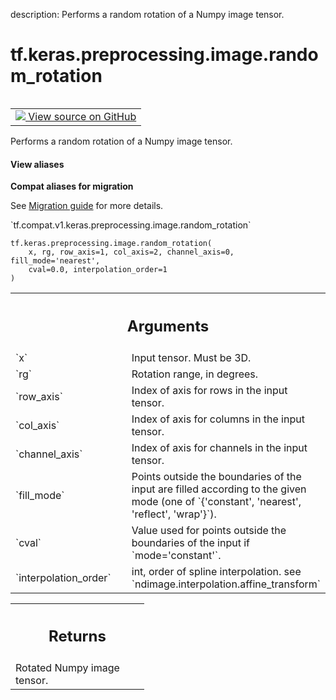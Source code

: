 description: Performs a random rotation of a Numpy image tensor.

<div itemscope itemtype="http://developers.google.com/ReferenceObject">
<meta itemprop="name" content="tf.keras.preprocessing.image.random_rotation" />
<meta itemprop="path" content="Stable" />
</div>

# tf.keras.preprocessing.image.random_rotation

<!-- Insert buttons and diff -->

<table class="tfo-notebook-buttons tfo-api nocontent" align="left">
<td>
  <a target="_blank" href="https://github.com/keras-team/keras-preprocessing/tree/1.1.2/keras_preprocessing/image/affine_transformations.py#L34-L59">
    <img src="https://www.tensorflow.org/images/GitHub-Mark-32px.png" />
    View source on GitHub
  </a>
</td>
</table>



Performs a random rotation of a Numpy image tensor.

<section class="expandable">
  <h4 class="showalways">View aliases</h4>
  <p>
<b>Compat aliases for migration</b>
<p>See
<a href="https://www.tensorflow.org/guide/migrate">Migration guide</a> for
more details.</p>
<p>`tf.compat.v1.keras.preprocessing.image.random_rotation`</p>
</p>
</section>

<pre class="devsite-click-to-copy prettyprint lang-py tfo-signature-link">
<code>tf.keras.preprocessing.image.random_rotation(
    x, rg, row_axis=1, col_axis=2, channel_axis=0, fill_mode=&#x27;nearest&#x27;,
    cval=0.0, interpolation_order=1
)
</code></pre>



<!-- Placeholder for "Used in" -->


<!-- Tabular view -->
 <table class="responsive fixed orange">
<colgroup><col width="214px"><col></colgroup>
<tr><th colspan="2"><h2 class="add-link">Arguments</h2></th></tr>

<tr>
<td>
`x`
</td>
<td>
Input tensor. Must be 3D.
</td>
</tr><tr>
<td>
`rg`
</td>
<td>
Rotation range, in degrees.
</td>
</tr><tr>
<td>
`row_axis`
</td>
<td>
Index of axis for rows in the input tensor.
</td>
</tr><tr>
<td>
`col_axis`
</td>
<td>
Index of axis for columns in the input tensor.
</td>
</tr><tr>
<td>
`channel_axis`
</td>
<td>
Index of axis for channels in the input tensor.
</td>
</tr><tr>
<td>
`fill_mode`
</td>
<td>
Points outside the boundaries of the input
are filled according to the given mode
(one of `{'constant', 'nearest', 'reflect', 'wrap'}`).
</td>
</tr><tr>
<td>
`cval`
</td>
<td>
Value used for points outside the boundaries
of the input if `mode='constant'`.
</td>
</tr><tr>
<td>
`interpolation_order`
</td>
<td>
int, order of spline interpolation.
see `ndimage.interpolation.affine_transform`
</td>
</tr>
</table>



<!-- Tabular view -->
 <table class="responsive fixed orange">
<colgroup><col width="214px"><col></colgroup>
<tr><th colspan="2"><h2 class="add-link">Returns</h2></th></tr>
<tr class="alt">
<td colspan="2">
Rotated Numpy image tensor.
</td>
</tr>

</table>

